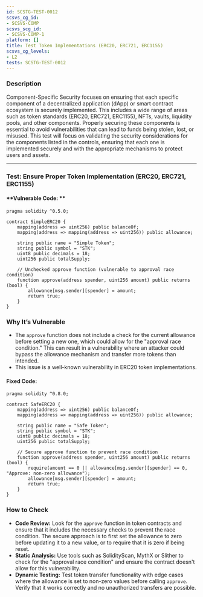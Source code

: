 ```yaml
---
id: SCSTG-TEST-0012
scsvs_cg_id:
- SCSVS-COMP
scsvs_scg_id:
- SCSVS-COMP-1
platform: []
title: Test Token Implementations (ERC20, ERC721, ERC1155)
scsvs_cg_levels:
- L2
tests: SCSTG-TEST-0012
---
```


### **Description**
Component-Specific Security focuses on ensuring that each specific component of a decentralized application (dApp) or smart contract ecosystem is securely implemented. This includes a wide range of areas such as token standards (ERC20, ERC721, ERC1155), NFTs, vaults, liquidity pools, and other components. Properly securing these components is essential to avoid vulnerabilities that can lead to funds being stolen, lost, or misused. This test will focus on validating the security considerations for the components listed in the controls, ensuring that each one is implemented securely and with the appropriate mechanisms to protect users and assets.

---

### **Test: Ensure Proper Token Implementation (ERC20, ERC721, ERC1155)**

#### **Vulnerable Code: **

```solidity
pragma solidity ^0.5.0;

contract SimpleERC20 {
    mapping(address => uint256) public balanceOf;
    mapping(address => mapping(address => uint256)) public allowance;
    
    string public name = "Simple Token";
    string public symbol = "STK";
    uint8 public decimals = 18;
    uint256 public totalSupply;
    
    // Unchecked approve function (vulnerable to approval race condition)
    function approve(address spender, uint256 amount) public returns (bool) {
        allowance[msg.sender][spender] = amount;
        return true;
    }
}
```

### **Why It’s Vulnerable**
- The `approve` function does not include a check for the current allowance before setting a new one, which could allow for the "approval race condition." This can result in a vulnerability where an attacker could bypass the allowance mechanism and transfer more tokens than intended.  
- This issue is a well-known vulnerability in ERC20 token implementations.


#### Fixed Code:

```solidity
pragma solidity ^0.8.0;

contract SafeERC20 {
    mapping(address => uint256) public balanceOf;
    mapping(address => mapping(address => uint256)) public allowance;
    
    string public name = "Safe Token";
    string public symbol = "STK";
    uint8 public decimals = 18;
    uint256 public totalSupply;
    
    // Secure approve function to prevent race condition
    function approve(address spender, uint256 amount) public returns (bool) {
        require(amount == 0 || allowance[msg.sender][spender] == 0, "Approve: non-zero allowance");
        allowance[msg.sender][spender] = amount;
        return true;
    }
}
```

### **How to Check**
- **Code Review:** Look for the `approve` function in token contracts and ensure that it includes the necessary checks to prevent the race condition. The secure approach is to first set the allowance to zero before updating it to a new value, or to require that it is zero if being reset.
- **Static Analysis:** Use tools such as SolidityScan, MythX or Slither to check for the "approval race condition" and ensure the contract doesn't allow for this vulnerability.
- **Dynamic Testing:** Test token transfer functionality with edge cases where the allowance is set to non-zero values before calling `approve`. Verify that it works correctly and no unauthorized transfers are possible.
